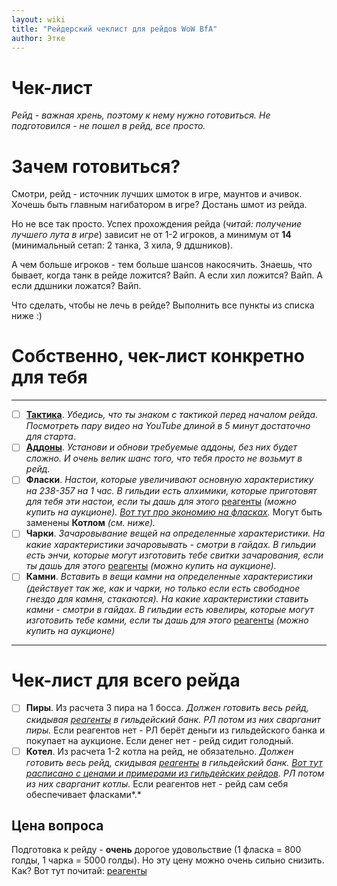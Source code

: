 ```yaml
---
layout: wiki
title: "Рейдерский чеклист для рейдов WoW BfA"
author: Этке
---
```

# Чек-лист

_Рейд - важная хрень, поэтому к нему нужно готовиться. Не подготовился - не пошел в рейд, все просто._

# Зачем готовиться?

Смотри, рейд - источник лучших шмоток в игре, маунтов и ачивок. Хочешь быть главным нагибатором в игре? Достань шмот из рейда.

Но не все так просто. Успех прохождения рейда (_читай: получение лучшего лута в игре_) зависит не от 1-2 игроков, а минимум от **14** (минимальный сетап: 2 танка, 3 хила, 9 ддшников).

А чем больше игроков - тем больше шансов накосячить. Знаешь, что бывает, когда танк в рейде ложится? Вайп. А если хил ложится? Вайп. А если ддшники ложатся? Вайп.

Что сделать, чтобы не лечь в рейде? Выполнить все пункты из списка ниже :)

# Собственно, чек-лист конкретно для тебя

---

- [ ]  **[Тактика](/wiki/raid/tactics)**. *Убедись, что ты знаком с тактикой перед началом рейда. Посмотреть пару видео на YouTube длиной в 5 минут достаточно для старта*.
- [ ]  **[Аддоны](/wiki/addons)**. *Установи и обнови требуемые аддоны, без них будет сложно. И очень велик шанс того, что тебя просто не возьмут в рейд*.
- [ ]  **Фласки**. *Настои, которые увеличивают основную характеристику на 238-357 на 1 час. В гильдии есть алхимики, которые приготовят для тебя эти настои, если ты дашь для этого* [реагенты](/wiki/reagents) *(можно купить на аукционе). [Вот тут про экономию на фласках](/wiki/reagents#экономим-на-фласках).* Могут быть заменены **Котлом** *(см. ниже).*
- [ ]  **Чарки**. *Зачаровывание вещей на определенные характеристики. На какие характеристики зачаровывать - смотри в гайдах. В гильдии есть энчи, которые могут изготовить тебе свитки зачарования, если ты дашь для этого* [реагенты](/wiki/reagents) *(можно купить на аукционе).*
- [ ]  **Камни**. *Вставить в вещи камни на определенные характеристики (действует так же, как и чарки, но только если есть свободное гнездо для камня, стакаются). На какие характеристики ставить камни - смотри в гайдах. В гильдии есть ювелиры, которые могут изготовить тебе камни, если ты дашь для этого* [реагенты](/wiki/reagents) *(можно купить на аукционе)*

---

# Чек-лист для всего рейда

- [ ]  **Пиры**. Из расчета 3 пира на 1 босса. *Должен готовить весь рейд, скидывая [реагенты](/wiki/reagents) в гильдейский банк. РЛ потом из них сварганит пиры.* Если реагентов нет - РЛ берёт деньги из гильдейского банка и покупает на аукционе. Если денег нет - рейд сидит голодный.
- [ ]  **Котел**. Из расчета 1-2 котла на рейд, не обязательно. *Должен готовить весь рейд, скидывая [реагенты](/wiki/reagents) в гильдейский банк. [Вот тут расписано с ценами и примерами из гильдейских рейдов](/wiki/reagents#экономим-на-фласках). РЛ потом из них сварганит котлы.* Если реагентов нет - рейд сам себя обеспечивает фласками*.*

## Цена вопроса

Подготовка к рейду - **очень** дорогое удовольствие (1 фласка = 800 голды, 1 чарка = 5000 голды). Но эту цену можно очень сильно снизить. Как? Вот тут почитай: [реагенты](/wiki/reagents)
